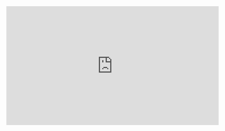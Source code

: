 <iframe src="https://www.youtube-nocookie.com/embed/0k-L968mKHg?start=0&end=110&vq=hd1080&autoplay=1&loop=1&modestbranding=1&rel=0&cc_load_policy=1&iv_load_policy=3&fs=0&controls=0&disablekb=1&playlist=0k-L968mKHg" width="560" height="315" title=":baller:breakbeat" frameborder="0"></iframe>
